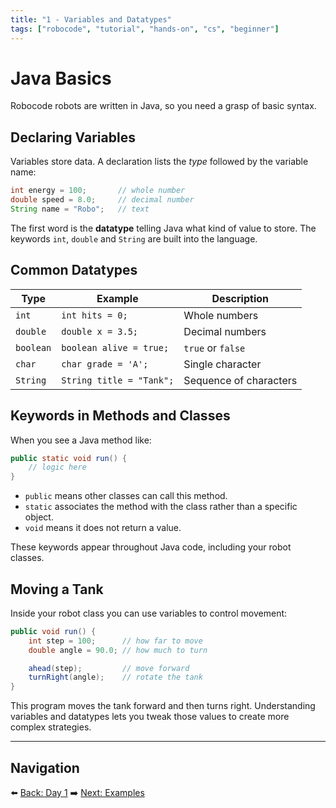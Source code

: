 ```yaml
---
title: "1 - Variables and Datatypes"
tags: ["robocode", "tutorial", "hands-on", "cs", "beginner"]
---
```

# Java Basics

Robocode robots are written in Java, so you need a grasp of basic syntax.

## Declaring Variables

Variables store data. A declaration lists the *type* followed by the variable name:

```java
int energy = 100;       // whole number
double speed = 8.0;     // decimal number
String name = "Robo";   // text
```

The first word is the **datatype** telling Java what kind of value to store. The keywords `int`, `double` and `String` are built into the language.

## Common Datatypes

| Type    | Example           | Description                      |
|---------|------------------|----------------------------------|
| `int`   | `int hits = 0;`   | Whole numbers
| `double`| `double x = 3.5;` | Decimal numbers
| `boolean` | `boolean alive = true;` | `true` or `false`
| `char`  | `char grade = 'A';` | Single character
| `String`| `String title = "Tank";` | Sequence of characters

## Keywords in Methods and Classes

When you see a Java method like:

```java
public static void run() {
    // logic here
}
```

- `public` means other classes can call this method.
- `static` associates the method with the class rather than a specific object.
- `void` means it does not return a value.

These keywords appear throughout Java code, including your robot classes.

## Moving a Tank

Inside your robot class you can use variables to control movement:

```java
public void run() {
    int step = 100;      // how far to move
    double angle = 90.0; // how much to turn

    ahead(step);         // move forward
    turnRight(angle);    // rotate the tank
}
```

This program moves the tank forward and then turns right. Understanding variables and datatypes lets you tweak those values to create more complex strategies.

---

## Navigation

⬅️ [Back: Day 1](/robocode/Day-1/03_hello_world)
➡️ [Next: Examples](/robocode/Day-2/)
